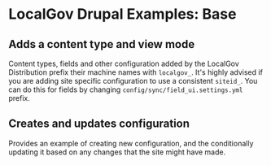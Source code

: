 # LocalGov Drupal Examples: Base

## Adds a content type and view mode

Content types, fields and other configuration added by the LocalGov
Distribution prefix their machine names with `localgov_`. It's highly advised
if you are adding site specific configuration to use a consistent `siteid_`.
You can do this for fields by changing `config/sync/field_ui.settings.yml`
prefix.

## Creates and updates configuration

Provides an example of creating new configuration, and the conditionally
updating it based on any changes that the site might have made.
